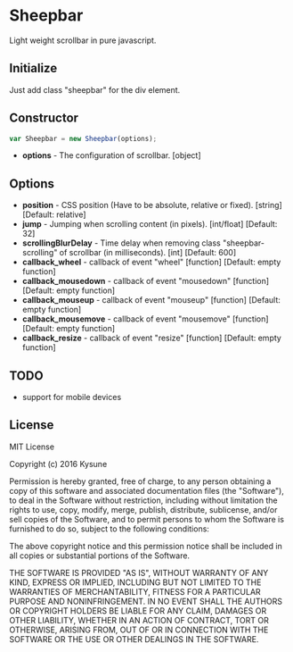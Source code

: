 # Sheepbar
Light weight scrollbar in pure javascript.



## Initialize
Just add class "sheepbar" for the div element.

## Constructor
```JavaScript
var Sheepbar = new Sheepbar(options);
```
- **options** - The configuration of scrollbar. [object]

## Options
- **position** - CSS position (Have to be absolute, relative or fixed). [string] [Default: relative]
- **jump** - Jumping when scrolling content (in pixels). [int/float] [Default: 32]
- **scrollingBlurDelay** - Time delay when removing class "sheepbar-scrolling" of scrollbar (in milliseconds). [int] [Default: 600]
- **callback_wheel** - callback of event "wheel" [function] [Default: empty function]
- **callback_mousedown** - callback of event "mousedown" [function] [Default: empty function]
- **callback_mouseup** - callback of event "mouseup" [function] [Default: empty function]
- **callback_mousemove** - callback of event "mousemove" [function] [Default: empty function]
- **callback_resize** - callback of event "resize" [function] [Default: empty function]

## TODO
- support for mobile devices

## License
MIT License

Copyright (c) 2016 Kysune

Permission is hereby granted, free of charge, to any person obtaining a copy
of this software and associated documentation files (the "Software"), to deal
in the Software without restriction, including without limitation the rights
to use, copy, modify, merge, publish, distribute, sublicense, and/or sell
copies of the Software, and to permit persons to whom the Software is
furnished to do so, subject to the following conditions:

The above copyright notice and this permission notice shall be included in all
copies or substantial portions of the Software.

THE SOFTWARE IS PROVIDED "AS IS", WITHOUT WARRANTY OF ANY KIND, EXPRESS OR
IMPLIED, INCLUDING BUT NOT LIMITED TO THE WARRANTIES OF MERCHANTABILITY,
FITNESS FOR A PARTICULAR PURPOSE AND NONINFRINGEMENT. IN NO EVENT SHALL THE
AUTHORS OR COPYRIGHT HOLDERS BE LIABLE FOR ANY CLAIM, DAMAGES OR OTHER
LIABILITY, WHETHER IN AN ACTION OF CONTRACT, TORT OR OTHERWISE, ARISING FROM,
OUT OF OR IN CONNECTION WITH THE SOFTWARE OR THE USE OR OTHER DEALINGS IN THE
SOFTWARE.
